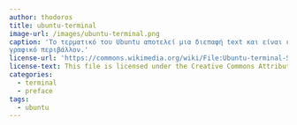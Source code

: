 ```yaml
---
author: thodoros
title: ubuntu-terminal
image-url: /images/ubuntu-terminal.png
caption: 'Το τερματικό του Ubuntu αποτελεί μια διεπαφή text και είναι ένα πανίσχυρο εργαλείο, με σημαντικά περισσότερες δυνατότητες από το
γραφικό περιβάλλον.'
license-url: 'https://commons.wikimedia.org/wiki/File:Ubuntu-terminal-Screenshot20181112.png'
license-text: This file is licensed under the Creative Commons Attribution-Share Alike 4.0 International license.
categories:
  - terminal
  - preface
tags:
  - ubuntu
---
```

